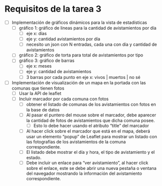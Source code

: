 # Requisitos de la tarea 3

- [ ] Implementación de gráficos dinámicos para la vista de estadísticas
  - [ ] gráfico 1: gráfico de lineas para la cantidad de avistamientos por día
    - [ ] eje x: días
    - [ ] eje y: cantidad avistamientos por día
    - [ ] necesito un json con N entradas, cada una con día y cantidad de avistamientos
  - [ ] gráfico 2: gráfico de torta para total de avistamientos por tipo
  - [ ] gráfico 3: gráfico de barras
    - [ ] eje x: meses 
    - [ ] eje y: cantidad de avistamientos
    - [ ] 3 barras por cada punto en eje x: vivos | muertos | no sé 
- [ ] Implementación de visualización de un mapa en la portada con las comunas que tienen fotos
  - [ ] Usar la API de leaflet
  - [ ] Incluir marcador por cada comuna con fotos
    - [ ] obtener el listado de comunas de los avistamientos con fotos en la base de datos
    - [ ] Al pasar el puntero del mouse sobre el marcador, debe aparecer la cantidad de fotos de avistamientos que dicha comuna posee.
      - [ ] Esto lo debe hacer usando el atributo “title” del marcador
    - [ ] Al hacer click sobre el marcador que está en el mapa, deberá usar un elemento “popup” de Leaflet para mostrar un listado con las
fotografías de los avistamientos de la comuna correspondiente.
    - [ ]  El listado debe mostrar el día y hora, el tipo de avistamiento y el estado.
    - [ ]  Debe incluir un enlace para “ver avistamiento”, al hacer click sobre el enlace, este se debe abrir una nueva pestaña o ventana
del navegador mostrando la información del avistamiento correspondiente.